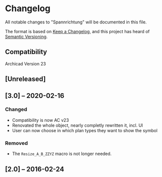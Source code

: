 # Changelog
All notable changes to "Spannrichtung" will be documented in this file.

The format is based on [Keep a Changelog](https://keepachangelog.com/en/1.0.0/),
and this project has heard of [Semantic Versioning](https://semver.org/spec/v2.0.0.html).



## Compatibility
Archicad Version 23

## [Unreleased]


## [3.0] – 2020-02-16
### Changed
- Compatibility is now AC v23
- Renovated the whole object, nearly completly rewritten it, incl. UI
- User can now choose in which plan types they want to show the symbol

### Removed
- The `Resize_A_B_ZZYZ` macro is not longer needed.

## [2.0] – 2016-02-24
